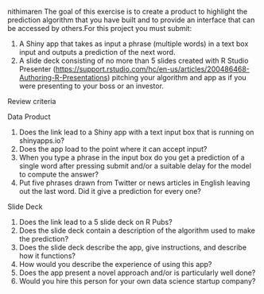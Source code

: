 nithimaren
The goal of this exercise is to create a product to highlight the prediction algorithm that you have built and to provide an interface that can be accessed by others.For this project you must submit:<br>
1.  A Shiny app that takes as input a phrase (multiple words) in a text box input and outputs a prediction of the next word.<br>
2.  A slide deck consisting of no more than 5 slides created with R Studio Presenter (https://support.rstudio.com/hc/en-us/articles/200486468-Authoring-R-Presentations) pitching your algorithm and app as if you were presenting to your boss or an investor.<br>


Review criteria<br>


Data Product<br>
1.  Does the link lead to a Shiny app with a text input box that is running on shinyapps.io?<br>
2.  Does the app load to the point where it can accept input?<br>
3.  When you type a phrase in the input box do you get a prediction of a single word after pressing submit and/or a suitable delay for the model to compute the answer?<br>
4.  Put five phrases drawn from Twitter or news articles in English leaving out the last word. Did it give a prediction for every one?<br>


Slide Deck<br>
1.  Does the link lead to a 5 slide deck on R Pubs?<br>
2.  Does the slide deck contain a description of the algorithm used to make the prediction?<br>
3.  Does the slide deck describe the app, give instructions, and describe how it functions?<br>
4.  How would you describe the experience of using this app?<br>
5.  Does the app present a novel approach and/or is particularly well done?<br>
6.  Would you hire this person for your own data science startup company?<br>

